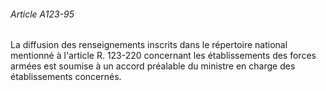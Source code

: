 ###### Article A123-95

La diffusion des renseignements inscrits dans le répertoire national mentionné à l'article R. 123-220 concernant les établissements des forces armées est soumise à un accord préalable du ministre en charge des établissements concernés.

